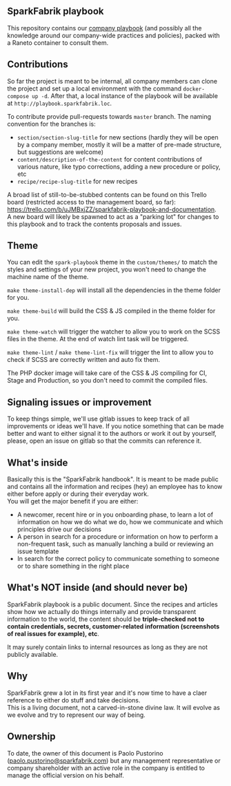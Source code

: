 ## SparkFabrik playbook

This repository contains our [company playbook](https://playbook.sparkfabrik.com) (and possibly all the knowledge around our company-wide practices and policies), packed with a Raneto container to consult them.

## Contributions

So far the project is meant to be internal, all company members can clone the project and set up a local environment with the command `docker-compose up -d`. 
After that, a local instance of the playbook will be available at `http://playbook.sparkfabrik.loc`.

To contribute provide pull-requests towards `master` branch. The naming convention for the branches is:

* `section/section-slug-title` for new sections (hardly they will be open by a company member, mostly it will be a matter of pre-made structure, but suggestions are welcome)
* `content/description-of-the-content` for content contributions of various nature, like typo corrections, adding a new procedure or policy, etc
* `recipe/recipe-slug-title` for new recipes

A broad list of still-to-be-stubbed contents can be found on this Trello board (restricted access to the management board, so far): https://trello.com/b/uJMBxjZZ/sparkfabrik-playbook-and-documentation.  
A new board will likely be spawned to act as a "parking lot" for changes to this playbook and to track the contents proposals and issues.

## Theme

You can edit the `spark-playbook` theme in the `custom/themes/` to match the styles and settings of your new project, you won't need to change the machine name of the theme.

`make theme-install-dep` will install all the dependencies in the theme folder for you.

`make theme-build` will build the CSS & JS compiled in the theme folder for you.

`make theme-watch` will trigger the watcher to allow you to work on the SCSS files in the theme. At the end of watch lint task will be triggered.

`make theme-lint` / `make theme-lint-fix` will trigger the lint to allow you to check if SCSS are correctly written and auto fix them.

The PHP docker image will take care of the CSS & JS compiling for CI, Stage and Production, so you don't need to commit the compiled files.

## Signaling issues or improvement

To keep things simple, we'll use gitlab issues to keep track of all improvements or ideas we'll have. If you notice something that can be made better and want to either signal it to the authors or work it out by yourself, please, open an issue on gitlab so that the commits can reference it.

## What's inside

Basically this is the "SparkFabrik handbook". It is meant to be made public and contains all the information and recipes (hey) an employee has to know either before apply or during their everyday work.  
You will get the major benefit if you are either:

* A newcomer, recent hire or in you onboarding phase, to learn a lot of information on how we do what we do, how we communicate and which principles drive our decisions
* A person in search for a procedure or information on how to perform a non-frequent task, such as manually lanching a build or reviewing an issue template
* In search for the correct policy to communicate something to someone or to share something in the right place

## What's NOT inside (and should never be)

SparkFabrik playbook is a public document. Since the recipes and articles show how we actually do things internally and provide transparent information to the world, the content should be **triple-checked not to contain credentials, secrets, customer-related information (screenshots of real issues for example), etc**.  

It may surely contain links to internal resources as long as they are not publicly available.

## Why

SparkFabrik grew a lot in its first year and it's now time to have a claer reference to either do stuff and take decisions.  
This is a living document, not a carved-in-stone divine law. It will evolve as we evolve and try to represent our way of being.

## Ownership

To date, the owner of this document is Paolo Pustorino (paolo.pustorino@sparkfabrik.com) but any management representative or company shareholder with an active role in the company is entitled to manage the official version on his behalf.
